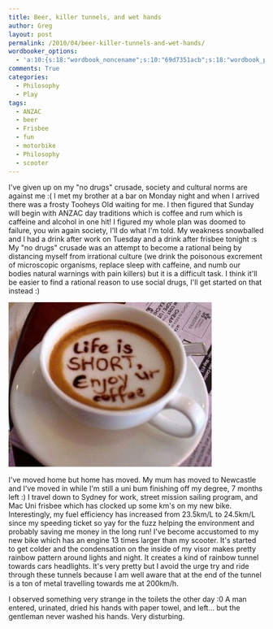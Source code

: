 ```yaml
---
title: Beer, killer tunnels, and wet hands
author: Greg
layout: post
permalink: /2010/04/beer-killer-tunnels-and-wet-hands/
wordbooker_options:
  - 'a:10:{s:18:"wordbook_noncename";s:10:"69d7351acb";s:18:"wordbook_page_post";s:4:"-100";s:18:"wordbook_orandpage";s:1:"2";s:23:"wordbook_default_author";s:1:"2";s:23:"wordbook_extract_length";s:3:"256";s:19:"wordbook_actionlink";s:3:"300";s:26:"wordbooker_publish_default";s:2:"on";s:18:"wordbook_attribute";s:31:"Posted a new post on their blog";s:29:"wordbooker_status_update_text";s:35:": New blog post :  %title% - %link%";s:20:"wordbook_comment_get";s:2:"on";}'
comments: True
categories:
  - Philosophy
  - Play
tags:
  - ANZAC
  - beer
  - Frisbee
  - fun
  - motorbike
  - Philosophy
  - scooter
---
```

I've given up on my "no drugs" crusade, society and cultural norms are against me :( I met my brother at a bar on Monday night and when I arrived there was a frosty Tooheys Old waiting for me. I then figured that Sunday will begin with ANZAC day traditions which is coffee and rum which is caffeine and alcohol in one hit! I figured my whole plan was doomed to failure, you win again society, I'll do what I'm told. My weakness snowballed and I had a drink after work on Tuesday and a drink after frisbee tonight :s My "no drugs" crusade was an attempt to become a rational being by distancing myself from irrational culture (we drink the poisonous excrement of microscopic organisms, replace sleep with caffeine, and numb our bodies natural warnings with pain killers) but it is a difficult task. I think it'll be easier to find a rational reason to use social drugs, I'll get started on that instead :)

[<img src="/wp-content/uploads/2010/04/like-is-short-enjoy-your-coffee-coffee.jpg" alt="" title="like is short enjoy your coffee coffee" width="400" height="324" class="alignnone size-full wp-image-378" />][1]

I've moved home but home has moved. My mum has moved to Newcastle and I've moved in while I'm still a uni bum finishing off my degree, 7 months left :) I travel down to Sydney for work, street mission sailing program, and Mac Uni frisbee which has clocked up some km's on my new bike. Interestingly, my fuel efficiency has increased from 23.5km/L to 24.5km/L since my speeding ticket so yay for the fuzz helping the environment and probably saving me money in the long run! I've become accustomed to my new bike which has an engine 13 times larger than my scooter. It's started to get colder and the condensation on the inside of my visor makes pretty rainbow pattern around lights and night. It creates a kind of rainbow tunnel towards cars headlights. It's very pretty but I avoid the urge try and ride through these tunnels because I am well aware that at the end of the tunnel is a ton of metal travelling towards me at 200km/h.

I observed something very strange in the toilets the other day :0 A man entered, urinated, dried his hands with paper towel, and left... but the gentleman never washed his hands. Very disturbing.

 [1]: /wp-content/uploads/2010/04/like-is-short-enjoy-your-coffee-coffee.jpg